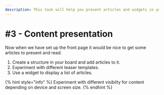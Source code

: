 ```yaml
---
description: This task will help you present articles and widgets in your board.
---
```


# \#3 - Content presentation

Now when we have set up the front page it would be nice to get some articles to present and read.

1. Create a structure in your board and add articles to it. 
2. Experiment with different teaser templates.
3. Use a widget to display a list of articles.

{% hint style="info" %}
Experiment with different visibilty for content depending on device and screen size.
{% endhint %}

